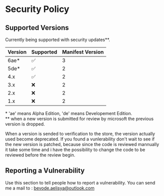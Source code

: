 # Security Policy

## Supported Versions

Currently being supported with security updates**.

| Version | Supported          | Manifest  Version |
| ------- | ------------------ | ----------------- |
|   6ae*  | :white_check_mark: |         3         |
|   5de*  | :white_check_mark: |         2         |
|   4.x   | :white_check_mark: |         2         |
|   3.x   | :x:                |         2         |
|   2.x   | :x:                |         2         |
|   1.x   | :x:                |         2         |

\* 'ae' means Alpha Edition, 'de' means Developement Edition.\
** when a new version is submitted for review by microsoft the previous version is dropped.

When a version is sended to verification to the store, the version actually used become deprecated.
If you found a vunlerability don't wait to see if the new version is patched, because since the code is reviewed mannually it take some time and i have the possibility to change the code to be reviewed before the review begin.

## Reporting a Vulnerability

Use this section to tell people how to report a vulnerability.
You can send me a mail to : bevode.aelisya@outlook.com
